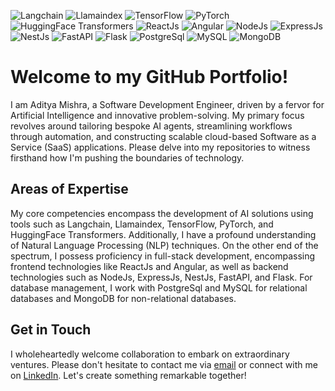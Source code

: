 ![Langchain](https://img.shields.io/badge/Langchain-Expert-brightgreen)
![Llamaindex](https://img.shields.io/badge/Llamaindex-Expert-brightgreen)
![TensorFlow](https://img.shields.io/badge/TensorFlow-Expert-brightgreen)
![PyTorch](https://img.shields.io/badge/PyTorch-Expert-brightgreen)
![HuggingFace Transformers](https://img.shields.io/badge/HuggingFace%20Transformers-Expert-brightgreen)
![ReactJs](https://img.shields.io/badge/ReactJs-Expert-brightgreen)
![Angular](https://img.shields.io/badge/Angular-Expert-brightgreen)
![NodeJs](https://img.shields.io/badge/NodeJs-Expert-brightgreen)
![ExpressJs](https://img.shields.io/badge/ExpressJs-Expert-brightgreen)
![NestJs](https://img.shields.io/badge/NestJs-Expert-brightgreen)
![FastAPI](https://img.shields.io/badge/FastAPI-Expert-brightgreen)
![Flask](https://img.shields.io/badge/Flask-Expert-brightgreen)
![PostgreSql](https://img.shields.io/badge/PostgreSql-Expert-brightgreen)
![MySQL](https://img.shields.io/badge/MySQL-Expert-brightgreen)
![MongoDB](https://img.shields.io/badge/MongoDB-Expert-brightgreen)

# Welcome to my GitHub Portfolio!

I am Aditya Mishra, a Software Development Engineer, driven by a fervor for Artificial Intelligence and innovative problem-solving. My primary focus revolves around tailoring bespoke AI agents, streamlining workflows through automation, and constructing scalable cloud-based Software as a Service (SaaS) applications. Please delve into my repositories to witness firsthand how I'm pushing the boundaries of technology.

## Areas of Expertise

My core competencies encompass the development of AI solutions using tools such as Langchain, Llamaindex, TensorFlow, PyTorch, and HuggingFace Transformers. Additionally, I have a profound understanding of Natural Language Processing (NLP) techniques. On the other end of the spectrum, I possess proficiency in full-stack development, encompassing frontend technologies like ReactJs and Angular, as well as backend technologies such as NodeJs, ExpressJs, NestJs, FastAPI, and Flask. For database management, I work with PostgreSql and MySQL for relational databases and MongoDB for non-relational databases.

## Get in Touch

I wholeheartedly welcome collaboration to embark on extraordinary ventures. Please don't hesitate to contact me via [email](mailto:your-email@example.com) or connect with me on [LinkedIn](https://www.linkedin.com/in/your-linkedin-url/). Let's create something remarkable together!

